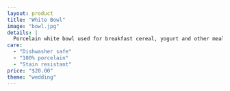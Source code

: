 ```yaml
---
layout: product
title: "White Bowl"
image: "bowl.jpg"
details: |
  Porcelain white bowl used for breakfast cereal, yogurt and other meals.
care:
  - "Dishwasher safe"
  - "100% porcelain"
  - "Stain resistant"
price: "$20.00"
theme: "wedding"
---
```

